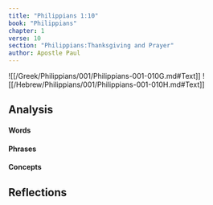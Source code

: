 ```yaml
---
title: "Philippians 1:10"
book: "Philippians"
chapter: 1
verse: 10
section: "Philippians:Thanksgiving and Prayer"
author: Apostle Paul
---
```

![[/Greek/Philippians/001/Philippians-001-010G.md#Text]]
![[/Hebrew/Philippians/001/Philippians-001-010H.md#Text]]

## Analysis

#### Words

#### Phrases

#### Concepts

## Reflections
